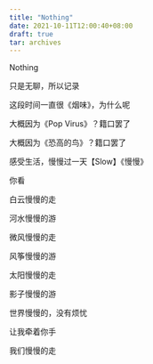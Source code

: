 ```yaml
---
title: "Nothing"
date: 2021-10-11T12:00:40+08:00
draft: true
tar: archives
---
```


Nothing

只是无聊，所以记录  

这段时间一直很《烟味》，为什么呢  

大概因为《Pop Virus》？籍口罢了  

大概因为《恐高的鸟》？籍口罢了  

感受生活，慢慢过一天【Slow】《慢慢》

你看  

白云慢慢的走  

河水慢慢的游  

微风慢慢的走  

风筝慢慢的游  

太阳慢慢的走  

影子慢慢的游  

世界慢慢的，没有烦忧  

让我牵着你手  

我们慢慢的走  


